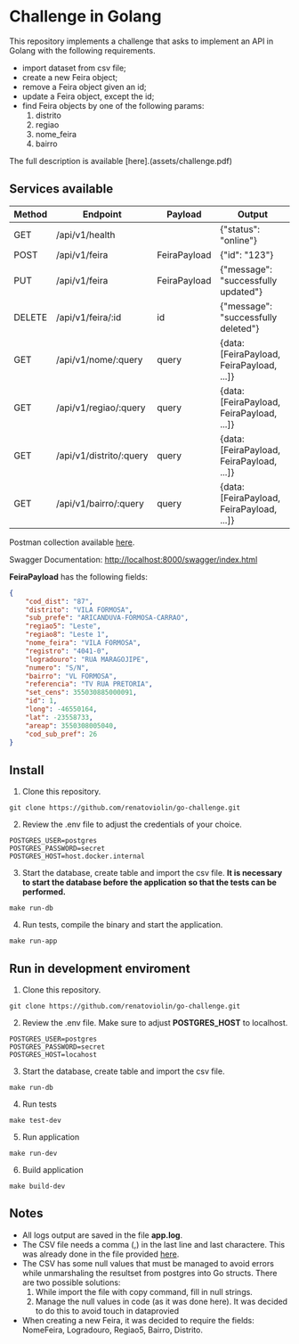 # Challenge in Golang

This repository implements a challenge that asks to implement an API in Golang with the following requirements.
* import dataset from csv file;
* create a new Feira object;
* remove a Feira object given an id;
* update a Feira object, except the id;
* find Feira objects by one of the following params:
    1. distrito
    2. regiao
    3. nome_feira
    4. bairro

The full description is available [here].(assets/challenge.pdf)

## Services available

|Method|Endpoint|Payload|Output
|---|---|---|---|
|GET|/api/v1/health||{"status": "online"}|
|POST|/api/v1/feira|FeiraPayload|{"id": "123"}|
|PUT|/api/v1/feira|FeiraPayload|{"message": "successfully updated"}|
|DELETE|/api/v1/feira/:id|id|{"message": "successfully deleted"}|
|GET|/api/v1/nome/:query|query|{data: [FeiraPayload, FeiraPayload, ...]}|
|GET|/api/v1/regiao/:query|query|{data: [FeiraPayload, FeiraPayload, ...]}|
|GET|/api/v1/distrito/:query|query|{data: [FeiraPayload, FeiraPayload, ...]}|
|GET|/api/v1/bairro/:query|query|{data: [FeiraPayload, FeiraPayload, ...]}|

Postman collection available [here](assets/GoChallenge.postman_collection.json).

Swagger Documentation: [http://localhost:8000/swagger/index.html](http://localhost:8000/swagger/index.html)

**FeiraPayload** has the following fields:
```json
{
    "cod_dist": "87",
    "distrito": "VILA FORMOSA",
    "sub_prefe": "ARICANDUVA-FORMOSA-CARRAO",
    "regiao5": "Leste",
    "regiao8": "Leste 1",
    "nome_feira": "VILA FORMOSA",
    "registro": "4041-0",
    "logradouro": "RUA MARAGOJIPE",
    "numero": "S/N",
    "bairro": "VL FORMOSA",
    "referencia": "TV RUA PRETORIA",
    "set_cens": 355030885000091,
    "id": 1,
    "long": -46550164,
    "lat": -23558733,
    "areap": 3550308005040,
    "cod_sub_pref": 26
}
```

## Install
1. Clone this repository.
```
git clone https://github.com/renatoviolin/go-challenge.git
```
2. Review the .env file to adjust the credentials of your choice.
```
POSTGRES_USER=postgres
POSTGRES_PASSWORD=secret
POSTGRES_HOST=host.docker.internal
```
3. Start the database, create table and import the csv file. **It is necessary to start the database before the application so that the tests can be performed.**
```
make run-db
```
4. Run tests, compile the binary and start the application.
```
make run-app
```

## Run in development enviroment
1. Clone this repository.
```
git clone https://github.com/renatoviolin/go-challenge.git
```
2. Review the .env file. Make sure to adjust **POSTGRES_HOST** to localhost.
```
POSTGRES_USER=postgres
POSTGRES_PASSWORD=secret
POSTGRES_HOST=locahost
```
3. Start the database, create table and import the csv file.
```
make run-db
```
4. Run tests
```
make test-dev
```
5. Run application
```
make run-dev
```
6. Build application
```
make build-dev
```

## Notes
* All logs output are saved in the file **app.log**.
* The CSV file needs a comma (,) in the last line and last charactere. This was already done in the file provided [here](db/data.csv).
* The CSV has some null values that must be managed to avoid errors while unmarshaling the resultset from postgres into Go structs. There are two possible solutions:
    1. While import the file with copy command, fill in null strings.
    2. Manage the null values in code (as it was done here). It was decided to do this to avoid touch in dataprovied 
* When creating a new Feira, it was decided to require the fields: NomeFeira, Logradouro, Regiao5, Bairro, Distrito.